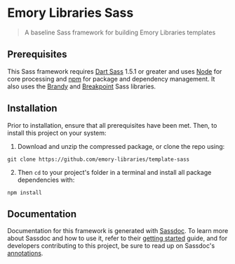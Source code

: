 # Emory Libraries Sass

> A baseline Sass framework for building Emory Libraries templates


## Prerequisites

This Sass framework requires [Dart Sass](https://sass-lang.com/dart-sass) 1.5.1 or greater and uses [Node](https://nodejs.org) for core processing and [npm](https://www.npmjs.com/) for package and dependency management. It also uses the [Brandy](https://laurenhamel.github.io/brandy) and [Breakpoint](http://breakpoint-sass.com/) Sass libraries.


## Installation

Prior to installation, ensure that all prerequisites have been met. Then, to install this project on your system:

1. Download and unzip the compressed package, or clone the repo using:

```
git clone https://github.com/emory-libraries/template-sass
```

2. Then `cd` to your project's folder in a terminal and install all package dependencies with:

```
npm install
```

## Documentation

Documentation for this framework is generated with [Sassdoc](http://sassdoc.com/). To learn more about Sassdoc and how to use it, refer to their [getting started](http://sassdoc.com/getting-started/) guide, and for developers contributing to this project, be sure to read up on Sassdoc's [annotations](http://sassdoc.com/annotations/).